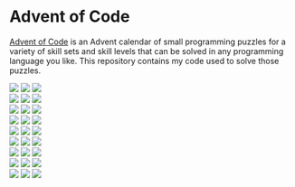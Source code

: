 # Advent of Code 

[Advent of Code](https://adventofcode.com) is an Advent calendar of small programming puzzles for a variety of skill sets and skill levels that can be solved in any programming language you like. This repository contains my code used to solve those puzzles.

![](https://img.shields.io/badge/advent_of_code-2023-FC4C02?logo=adventofcode)
![](https://img.shields.io/badge/days%20completed-18-FC4C02)
![](https://img.shields.io/badge/stars%20⭐-37-FC4C02)  
![](https://img.shields.io/badge/advent_of_code-2022-FC4C02?logo=adventofcode)
![](https://img.shields.io/badge/days%20completed-0-FC4C02)
![](https://img.shields.io/badge/stars%20⭐-0-FC4C02)  
![](https://img.shields.io/badge/advent_of_code-2021-FC4C02?logo=adventofcode)
![](https://img.shields.io/badge/days%20completed-0-FC4C02)
![](https://img.shields.io/badge/stars%20⭐-0-FC4C02)  
![](https://img.shields.io/badge/advent_of_code-2020-FC4C02?logo=adventofcode)
![](https://img.shields.io/badge/days%20completed-0-FC4C02)
![](https://img.shields.io/badge/stars%20⭐-0-FC4C02)  
![](https://img.shields.io/badge/advent_of_code-2019-FC4C02?logo=adventofcode)
![](https://img.shields.io/badge/days%20completed-0-FC4C02)
![](https://img.shields.io/badge/stars%20⭐-0-FC4C02)  
![](https://img.shields.io/badge/advent_of_code-2018-FC4C02?logo=adventofcode)
![](https://img.shields.io/badge/days%20completed-0-FC4C02)
![](https://img.shields.io/badge/stars%20⭐-0-FC4C02)  
![](https://img.shields.io/badge/advent_of_code-2017-FC4C02?logo=adventofcode)
![](https://img.shields.io/badge/days%20completed-0-FC4C02)
![](https://img.shields.io/badge/stars%20⭐-0-FC4C02)  
![](https://img.shields.io/badge/advent_of_code-2016-FC4C02?logo=adventofcode)
![](https://img.shields.io/badge/days%20completed-0-FC4C02)
![](https://img.shields.io/badge/stars%20⭐-0-FC4C02)  
![](https://img.shields.io/badge/advent_of_code-2015-FC4C02?logo=adventofcode)
![](https://img.shields.io/badge/days%20completed-0-FC4C02)
![](https://img.shields.io/badge/stars%20⭐-0-FC4C02)
